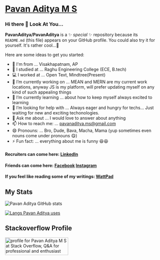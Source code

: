 # [Pavan Aditya M S](https://pavanaditya.com "Know Pavan Aditya More!!!")


### Hi there 👋 Look At You...
**PavanAditya/PavanAditya** is a ✨ _special_ ✨ repository because its `README.md` (this file) appears on your GitHub profile. You could also try it for yourself. It's rather cool...🥰

Here are some ideas to get you started:

- 🌊 I'm from ... Visakhapatnam, AP
- 🏫 I studied at ... Raghu Engineering College (ECE, B.tech)
- 💻 I worked at ... Open Text, Mindtree(Present)
- 🔭 I’m currently working on ... MEAN and MERN are my current work locations, anyway JS is my platform, will prefer updating myself on any kind of such appealing things
- 🌱 I’m currently learning ... about how to keep myself always excited to learning
- 🤔 I’m looking for help with ... Always eager and hungry for techs... Just waiting for new and exciting techonologies. 
- 💬 Ask me about ... I would love to answer about anything
- 📫 How to reach me: ... [pavanaditya.ms@gmail.com](mailto:pavanaditya.ms@gmail.com "an electronic contact 😁")
- 😄 Pronouns: ... Bro, Dude, Bava, Macha, Mama (yup sometimes even nouns come under pronouns 😋)
- ⚡ Fun fact: ... everything about me is funny 😆😆

#### Recruiters can come here: [LinkedIn](https://www.linkedin.com/in/pavan-aditya-m-s-964033120/ "Pavan Aditya's LinkedIn")
#### Friends can come here: [Facebook](https://www.facebook.com/pavanaditya.ms "Pavan Aditya's Facebook") [Instagram](https://www.instagram.com/pavan_aditya/ "Pavan Aditya's Instagram")
#### If you feel like reading some of my writings: [WattPad](https://www.wattpad.com/user/PAVAN_ADITYA_MS "Pavan Aditya's WattPad")

## My Stats

![Pavan Aditya GitHub stats](https://github-readme-stats.vercel.app/api?username=pavanaditya&count_private=true&theme=onedark "Pavan Aditya's GitHub stats")

[![Langs Pavan Aditya uses](https://github-readme-stats.vercel.app/api/top-langs/?username=pavanaditya&&langs_count=10&&layout=compact&theme=onedark)](https://github.com/pavanaditya?tab=repositories "Pavan Aditya dirtied his hands on these langs")

## Stackoverflow Profile

<a href="https://stackoverflow.com/users/10003927/pavan-aditya-m-s"><img src="https://stackoverflow.com/users/flair/10003927.png?theme=dark" width="208" height="58" alt="profile for Pavan Aditya M S at Stack Overflow, Q&amp;A for professional and enthusiast programmers" title="profile for Pavan Aditya M S at Stack Overflow, Q&amp;A for professional and enthusiast programmers"></a>
